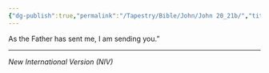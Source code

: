 ```yaml
---
{"dg-publish":true,"permalink":"/Tapestry/Bible/John/John 20_21b/","title":"John 20:21b","hide":true,"tags":["bible-verse","bible-verse"],"dgHomeLink":true,"dgShowLocalGraph":true,"dgEnableSearch":true}
---
```


As the Father has sent me, I am sending you.”

---
*New International Version (NIV)*
